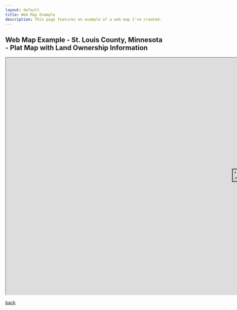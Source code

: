 ```yaml
---
layout: default
title: Web Map Example
description: This page features an example of a web map I've created. 
---
```


## Web Map Example - St. Louis County, Minnesota - Plat Map with Land Ownership Information

<div id="schodde-webmap">
<iframe src="https://qikuta.github.io/schoddeLandMap/" width="1500" height="750"></iframe>
</div> <!--ends schodde webmap-->

[back](./)
